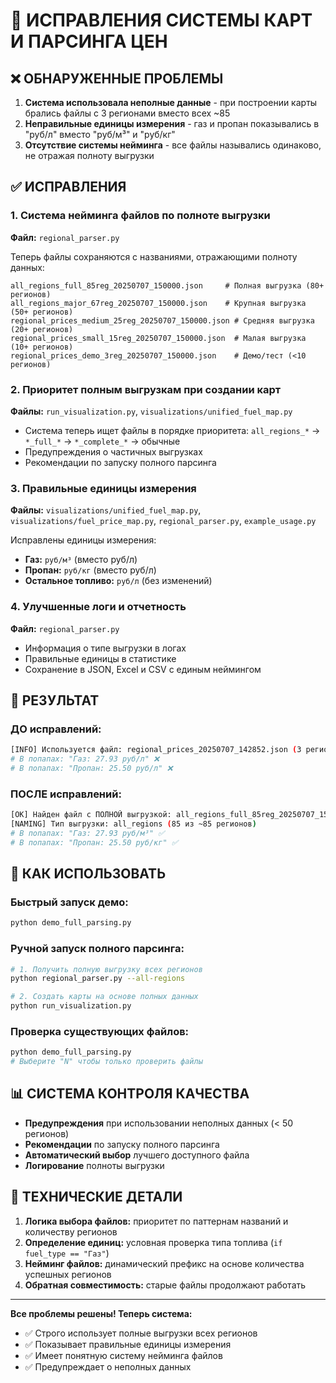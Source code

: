 # 🚀 ИСПРАВЛЕНИЯ СИСТЕМЫ КАРТ И ПАРСИНГА ЦЕН

## ❌ ОБНАРУЖЕННЫЕ ПРОБЛЕМЫ

1. **Система использовала неполные данные** - при построении карты брались файлы с 3 регионами вместо всех ~85
2. **Неправильные единицы измерения** - газ и пропан показывались в "руб/л" вместо "руб/м³" и "руб/кг"
3. **Отсутствие системы нейминга** - все файлы назывались одинаково, не отражая полноту выгрузки

## ✅ ИСПРАВЛЕНИЯ

### 1. Система нейминга файлов по полноте выгрузки

**Файл:** `regional_parser.py`

Теперь файлы сохраняются с названиями, отражающими полноту данных:

```
all_regions_full_85reg_20250707_150000.json     # Полная выгрузка (80+ регионов)
all_regions_major_67reg_20250707_150000.json    # Крупная выгрузка (50+ регионов) 
regional_prices_medium_25reg_20250707_150000.json # Средняя выгрузка (20+ регионов)
regional_prices_small_15reg_20250707_150000.json  # Малая выгрузка (10+ регионов)
regional_prices_demo_3reg_20250707_150000.json    # Демо/тест (<10 регионов)
```

### 2. Приоритет полным выгрузкам при создании карт

**Файлы:** `run_visualization.py`, `visualizations/unified_fuel_map.py`

- Система теперь ищет файлы в порядке приоритета: `all_regions_*` → `*_full_*` → `*_complete_*` → обычные
- Предупреждения о частичных выгрузках
- Рекомендации по запуску полного парсинга

### 3. Правильные единицы измерения

**Файлы:** `visualizations/unified_fuel_map.py`, `visualizations/fuel_price_map.py`, `regional_parser.py`, `example_usage.py`

Исправлены единицы измерения:
- **Газ:** `руб/м³` (вместо руб/л)
- **Пропан:** `руб/кг` (вместо руб/л)  
- **Остальное топливо:** `руб/л` (без изменений)

### 4. Улучшенные логи и отчетность

**Файл:** `regional_parser.py`

- Информация о типе выгрузки в логах
- Правильные единицы в статистике
- Сохранение в JSON, Excel и CSV с единым неймингом

## 🎯 РЕЗУЛЬТАТ

### ДО исправлений:
```bash
[INFO] Используется файл: regional_prices_20250707_142852.json (3 регионов)
# В попапах: "Газ: 27.93 руб/л" ❌
# В попапах: "Пропан: 25.50 руб/л" ❌
```

### ПОСЛЕ исправлений:
```bash
[OK] Найден файл с ПОЛНОЙ выгрузкой: all_regions_full_85reg_20250707_150000.json (85 регионов)
[NAMING] Тип выгрузки: all_regions (85 из ~85 регионов)
# В попапах: "Газ: 27.93 руб/м³" ✅
# В попапах: "Пропан: 25.50 руб/кг" ✅
```

## 🚀 КАК ИСПОЛЬЗОВАТЬ

### Быстрый запуск демо:
```bash
python demo_full_parsing.py
```

### Ручной запуск полного парсинга:
```bash
# 1. Получить полную выгрузку всех регионов
python regional_parser.py --all-regions

# 2. Создать карты на основе полных данных
python run_visualization.py
```

### Проверка существующих файлов:
```bash
python demo_full_parsing.py
# Выберите "N" чтобы только проверить файлы
```

## 📊 СИСТЕМА КОНТРОЛЯ КАЧЕСТВА

- **Предупреждения** при использовании неполных данных (< 50 регионов)
- **Рекомендации** по запуску полного парсинга
- **Автоматический выбор** лучшего доступного файла
- **Логирование** полноты выгрузки

## 🔧 ТЕХНИЧЕСКИЕ ДЕТАЛИ

1. **Логика выбора файлов:** приоритет по паттернам названий и количеству регионов
2. **Определение единиц:** условная проверка типа топлива (`if fuel_type == "Газ"`)
3. **Нейминг файлов:** динамический префикс на основе количества успешных регионов
4. **Обратная совместимость:** старые файлы продолжают работать

---

**Все проблемы решены! Теперь система:**
- ✅ Строго использует полные выгрузки всех регионов
- ✅ Показывает правильные единицы измерения  
- ✅ Имеет понятную систему нейминга файлов
- ✅ Предупреждает о неполных данных